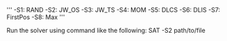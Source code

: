 
'''
-S1: RAND
-S2: JW_OS
-S3: JW_TS
-S4: MOM
-S5: DLCS 
-S6: DLIS 
-S7: FirstPos
-S8: Max
'''

Run the solver using command like the following: 
SAT -S2 path/to/file


